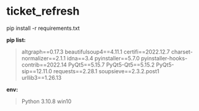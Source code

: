 # ticket_refresh
 pip install -r requirements.txt

  __pip list:__
 > altgraph==0.17.3
 > beautifulsoup4==4.11.1
 > certifi==2022.12.7
 > charset-normalizer==2.1.1
 > idna==3.4
 > pyinstaller==5.7.0
 > pyinstaller-hooks-contrib==2022.14
 > PyQt5==5.15.7
 > PyQt5-Qt5==5.15.2
 > PyQt5-sip==12.11.0
 > requests==2.28.1
 > soupsieve==2.3.2.post1
 > urllib3==1.26.13

 __env:__
  > Python 3.10.8
  > win10


